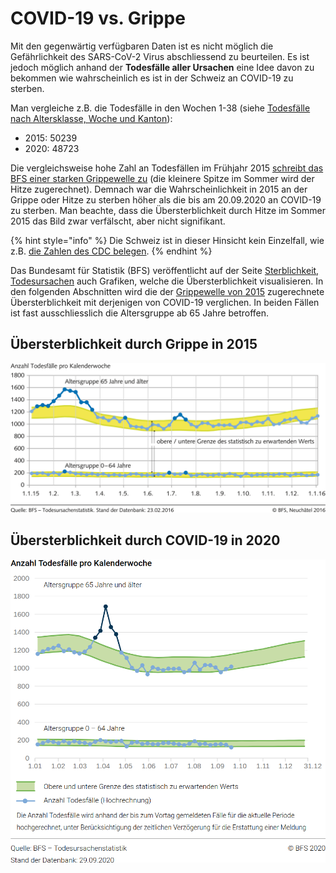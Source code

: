 # COVID-19 vs. Grippe

Mit den gegenwärtig verfügbaren Daten ist es nicht möglich die Gefährlichkeit des SARS-CoV-2 Virus abschliessend zu beurteilen. Es ist jedoch möglich anhand der **Todesfälle aller Ursachen** eine Idee davon zu bekommen wie wahrscheinlich es ist in der Schweiz an COVID-19 zu sterben.

Man vergleiche z.B. die Todesfälle in den Wochen 1-38 \(siehe [Todesfälle nach Altersklasse, Woche und Kanton](https://www.bfs.admin.ch/bfs/de/home/statistiken/bevoelkerung/geburten-todesfaelle/todesfaelle.assetdetail.14707104.html)\):

* 2015: 50239
* 2020: 48723

Die vergleichsweise hohe Zahl an Todesfällen im Frühjahr 2015 [schreibt das BFS einer starken Grippewelle zu](https://www.bfs.admin.ch/bfs/de/home/statistiken/kataloge-datenbanken/medienmitteilungen.assetdetail.3742835.html) \(die kleinere Spitze im Sommer wird der Hitze zugerechnet\). Demnach war die Wahrscheinlichkeit in 2015 an der Grippe oder Hitze zu sterben höher als die bis am 20.09.2020 an COVID-19 zu sterben. Man beachte, dass die Übersterblichkeit durch Hitze im Sommer 2015 das Bild zwar verfälscht, aber nicht signifikant.

{% hint style="info" %}
Die Schweiz ist in dieser Hinsicht kein Einzelfall, wie z.B. [die Zahlen des CDC belegen](https://twitter.com/drdavidsamadi/status/1292754283188948992).
{% endhint %}

Das Bundesamt für Statistik \(BFS\) veröffentlicht auf der Seite [Sterblichkeit, Todesursachen](https://www.bfs.admin.ch/bfs/de/home/statistiken/gesundheit/gesundheitszustand/sterblichkeit-todesursachen.html) auch Grafiken, welche die Übersterblichkeit visualisieren. In den folgenden Abschnitten wird die der [Grippewelle von 2015](https://www.bfs.admin.ch/bfs/de/home/statistiken/kataloge-datenbanken/medienmitteilungen.assetdetail.3742835.html) zugerechnete Übersterblichkeit mit derjenigen von COVID-19 verglichen. In beiden Fällen ist fast ausschliesslich die Altersgruppe ab 65 Jahre betroffen.

## Übersterblichkeit durch Grippe in 2015

![](../.gitbook/assets/2015.png)

## Übersterblichkeit durch COVID-19 in 2020

![](../.gitbook/assets/2020.png)



